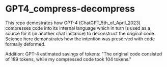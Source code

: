 # GPT4_compress-decompress
This repo demostrates how GPT-4 (ChatGPT_5th_of_April_2023) compresses code into its internal language which in turn is used as a source for it (in another chat instance) to deconstruct the original code.
Science here demonstrates how the intention was preserved with code formally deformed.

Addition:
GPT-4 estimated savings of tokens: "The original code consisted of 189 tokens, while my compressed code took 104 tokens."
